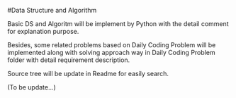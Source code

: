 #Data Structure and Algorithm

Basic DS and Algoritm will be implement by Python with the detail comment for explanation purpose.

Besides, some related problems based on Daily Coding Problem will be implemented along with solving approach way in Daily Coding Problem folder with detail requirement description.

Source tree will be update in Readme for easily search.

(To be update...)
